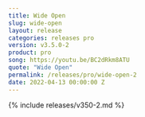 ```yaml
---
title: Wide Open
slug: wide-open
layout: release
categories: releases pro
version: v3.5.0-2
product: pro
song: https://youtu.be/BC2dRkm8ATU
quote: "Wide Open"
permalink: /releases/pro/wide-open-2
date: 2022-04-13 00:00:00 Z
---
```

{% include releases/v350-2.md %}
